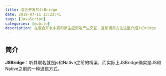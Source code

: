 ```yaml
---
title: 混合开发的JsBridge
date: 2019-07-11 13:23:41
tags: [JavaScript]
categories: [mobile]
description: 在混合开发中要和原生应用端产生交互，互相调用方法这里介绍JsBridge
---
```

## 简介
**JSBridge**：听其取名就是js和Native之前的桥梁，而实际上JSBridge确实是JS和Native之前的一种通信方式。

